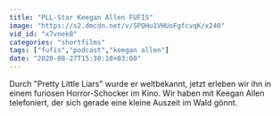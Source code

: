 ```yaml
---
title: "PLL-Star Keegan Allen FUFIS"
image: "https://s2.dmcdn.net/v/SPQHu1VHUoFgfcvqK/x240"
vid_id: "x7vnek8"
categories: "shortfilms"
tags: ["fufis","podcast","keegan allen"]
date: "2020-08-27T15:30:18+03:00"
---
```

Durch &quot;Pretty Little Liars&quot; wurde er weltbekannt, jetzt erleben wir ihn in einem furiosen Horror-Schocker im Kino. Wir haben mit Keegan Allen telefoniert, der sich gerade eine kleine Auszeit im Wald gönnt.  <br>
